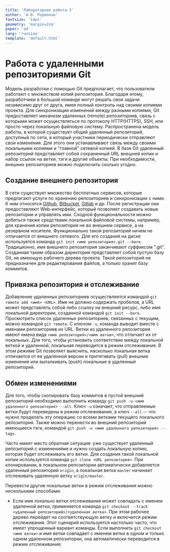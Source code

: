 ```yaml
---
title: 'Лабораторная работа 3'
author: 'А.В. Родионов'
fontsize: '14pt'
geometry: 'margin=2cm'
paper: 'a4'
lang: 'russian'
template: 'default.html'
---
```


# Работа с удаленными репозиториями Git

Модель разработки с помощью Git предполагает, что пользователи работают с множеством копий
репозитория. Благодаря этому, разработчики в большой команде могут решать свои задачи независимо
друг от друга, имея полный контроль над своими копиями проекта. Для синхронизации изменений между
разными копиями, Git предоставляет механизм удаленных (remote) репозиториев, связь с которыми может
осуществляться по протоколу HTTP(HTTPS), SSH, или просто через локальную файловую систему.
Распространена модель работы, в которой существует общий удаленный репозиторий,
доступный по сети, в который участники периодически отправляют свои изменения. Для этого они
устанавливают связь между своими локальными копиями и "главной" сетевой копией. В базе Git удаленный
репозиторий представляет собой сохраненный URL внешней копии и набор ссылок на ветки, тэги и другие
объекты. При необходимости, внешних репозиториев можно подключить сколько угодно.

## Создание внешнего репозитория

В сети существует множество бесплатных сервисов, которые предлагают услуги по хранению репозиториев
и синхронизации с ними. К ним относятся [Github](https://github.com),
[Bitbucket](https://bitbucket.org), [Gitlab](https://gitlab.com) и др. После регистрации они
предоставляют Web-интерфейс, который позволяет создавать новые репозитории и управлять ими. Сходной
функциональности можно добиться также средствами локальной файловой системы, например, для хранения
копии репозитория не во внешнем сервисе, а на резервном носителе. Функционально такой репозиторий
ничем не отличается от внешнего сетевого. Для его создания на диске используется команда `git init
<имя репозитория>.git --bare`. Традиционно, имя внешнего репозитория заканчивают суффиксом ".git".
Созданная таким образом директория представляет собой пустую базу Git, не имеющую рабочего дерева
проекта. Такой репозиторий не предназначен для редактирования файлов, а только хранит базу коммитов.

## Привязка репозитория и отслеживание

Добавление удаленных репозиториев осуществляется командой `git remote add <имя> <URL>`. Имя не
должно содержать пробелов, а URL может представлять собой либо ссылку на внешний ресурс, либо имя
локальной директории, созданной командой `git init --bare`. Просмотреть список удаленных
репозиториев, связанных с текущим, можно командой `git remote`. С ключом `-v`, команда выводит
вместе с именами репозиториев их URL. Ветки из удаленного репозитория имеют имена вида `<имя
репозитория>/<имя ветки>`, что отличает их от локальных. Для того, чтобы установить соответствие
между локальной веткой и удаленной, локальная переводится в режим отслеживания. В этом режиме Git
позволяет выяснить, насколько локальная ветка отличается от ее удаленной версии и притягивать (pull)
внешние изменения или выталкивать (push) локальные в удаленный репозиторий.

## Обмен изменениями

Для того, чтобы скопировать базу коммитов в пустой внешний репозиторий
необходимо выполнить команду `git push -u <имя удаленного репозитория> --all`. Ключ `-u` означает,
что отправляемые ветки будут переведены в режим отслеживания, а ключ `--all` -- что нужно проделать
эту операцию со всеми ветками текущего локального репозитория. Также можно перенести во внешний
репозиторий имеющиеся тэги, командой `git push -u <имя удаленного репозитория> --tags`.

Часто имеет место обратная ситуация: уже существует удаленный репозиторий с изменениями и нужно
создать локальную копию, которая будет отслеживать его ветки. Для создания такой локальной копии
используется команда `git clone <URL репозитория>`. При клонировании, в локальном репозитории
автоматически добавляется удаленный репозиторий `origin`, а локальная ветка `master` начинает
отслеживать удаленную ветку `origin/master`.

Перевести другие локальные ветки в режим отслеживания можно несколькими способами:

* Если имя локально ветки отслеживания может совпадать с именем удаленной ветки, применяется
  команда `git checkout --track <удаленный репозиторий>/<удаленная ветка>`. При этом рабочее дерево
  перейдет на соответствующую ветку и включится режим отслеживания. Этот сценарий используется
  настолько часто, что имеет упрощенный вариант команды. Если выполнить `git checkout <имя
  ветки>` и имя ветки совпадает с именем ветки в одном и только одном удаленном репозитории, она
  автоматически переводится в режим отслеживания;
